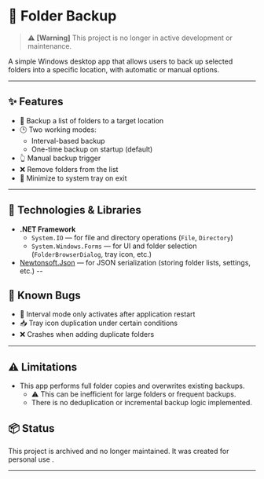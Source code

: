 # 📁 Folder Backup 

> ⚠️ **[Warning]** This project is no longer in active development or maintenance.

A simple Windows desktop app that allows users to back up selected folders into a specific location, with automatic or manual options.

---

## ✨ Features

- 📂 Backup a list of folders to a target location
- 🕒 Two working modes:
  - Interval-based backup
  - One-time backup on startup (default)
- 👆 Manual backup trigger
- ❌ Remove folders from the list
- 🔻 Minimize to system tray on exit

---


## 🧩 Technologies & Libraries

- **.NET Framework**
  - `System.IO` — for file and directory operations (`File`, `Directory`)
  - `System.Windows.Forms` — for UI and folder selection (`FolderBrowserDialog`, tray icon, etc.)
- [Newtonsoft.Json](https://www.newtonsoft.com/json) — for JSON serialization (storing folder lists, settings, etc.)
--

## 🐛 Known Bugs

- 🔁 Interval mode only activates after application restart
- 📥 Tray icon duplication under certain conditions
- ❌ Crashes when adding duplicate folders

---

## ⚠️ Limitations

- This app performs full folder copies and overwrites existing backups.
  - ⚠️ This can be inefficient for large folders or frequent backups.
  - There is no deduplication or incremental backup logic implemented.

## 📦 Status

This project is archived and no longer maintained. It was created for personal use .

---
